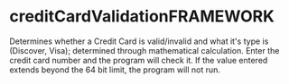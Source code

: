 # creditCardValidationFRAMEWORK
Determines whether a Credit Card is valid/invalid and what it's type is (Discover, Visa); determined through mathematical calculation. 
Enter the credit card number and the program will check it. If the value entered extends beyond the 64 bit limit, the program will not run.
